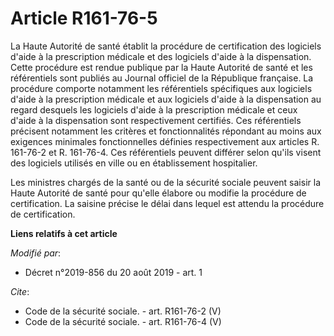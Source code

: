 # Article R161-76-5

La Haute Autorité de santé établit la procédure de certification des logiciels d'aide à la prescription médicale et des
logiciels d'aide à la dispensation. Cette procédure est rendue publique par la Haute Autorité de santé et les référentiels
sont publiés au Journal officiel de la République française. La procédure comporte notamment les référentiels spécifiques aux
logiciels d'aide à la prescription médicale et aux logiciels d'aide à la dispensation au regard desquels les logiciels d'aide
à la prescription médicale et ceux d'aide à la dispensation sont respectivement certifiés. Ces référentiels précisent
notamment les critères et fonctionnalités répondant au moins aux exigences minimales fonctionnelles définies respectivement
aux articles R. 161-76-2 et R. 161-76-4. Ces référentiels peuvent différer selon qu'ils visent des logiciels utilisés en
ville ou en établissement hospitalier. 

Les ministres chargés de la santé ou de la sécurité sociale peuvent saisir la Haute Autorité de santé pour qu'elle élabore ou
modifie la procédure de certification. La saisine précise le délai dans lequel est attendu la procédure de certification.

**Liens relatifs à cet article**

_Modifié par_:

  - Décret n°2019-856 du 20 août 2019 - art. 1

_Cite_:

  - Code de la sécurité sociale. - art. R161-76-2 (V)
  - Code de la sécurité sociale. - art. R161-76-4 (V)
